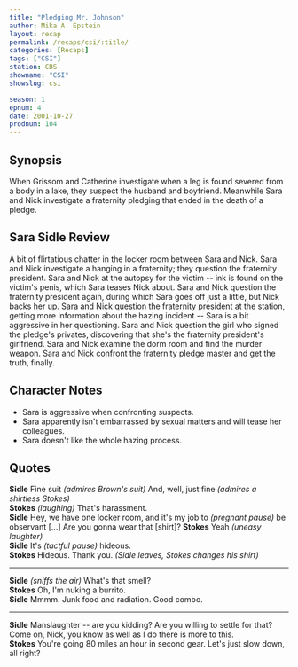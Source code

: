 ```yaml
---
title: "Pledging Mr. Johnson"
author: Mika A. Epstein
layout: recap
permalink: /recaps/csi/:title/
categories: [Recaps]
tags: ["CSI"]
station: CBS
showname: "CSI"
showslug: csi

season: 1
epnum: 4
date: 2001-10-27
prodnum: 104  
---
```


## Synopsis

When Grissom and Catherine investigate when a leg is found severed from a body in a lake, they suspect the husband and boyfriend. Meanwhile Sara and Nick investigate a fraternity pledging that ended in the death of a pledge.

## Sara Sidle Review

A bit of flirtatious chatter in the locker room between Sara and Nick. Sara and Nick investigate a hanging in a fraternity; they question the fraternity president. Sara and Nick at the autopsy for the victim -- ink is found on the victim's penis, which Sara teases Nick about. Sara and Nick question the fraternity president again, during which Sara goes off just a little, but Nick backs her up. Sara and Nick question the fraternity president at the station, getting more information about the hazing incident -- Sara is a bit aggressive in her questioning. Sara and Nick question the girl who signed the pledge's privates, discovering that she's the fraternity president's girlfriend. Sara and Nick examine the dorm room and find the murder weapon. Sara and Nick confront the fraternity pledge master and get the truth, finally.

## Character Notes

* Sara is aggressive when confronting suspects.  
* Sara apparently isn't embarrassed by sexual matters and will tease her colleagues.  
* Sara doesn't like the whole hazing process.

## Quotes

**Sidle** Fine suit _(admires Brown's suit)_ And, well, just fine _(admires a shirtless Stokes)_  
**Stokes** _(laughing)_ That's harassment.  
**Sidle** Hey, we have one locker room, and it's my job to _(pregnant pause)_ be observant [...] Are you gonna wear that [shirt]?
**Stokes** Yeah _(uneasy laughter)_  
**Sidle** It's _(tactful pause)_ hideous.  
**Stokes** Hideous. Thank you. _(Sidle leaves, Stokes changes his shirt)_  

- - -

**Sidle** _(sniffs the air)_ What's that smell?  
**Stokes** Oh, I'm nuking a burrito.  
**Sidle** Mmmm. Junk food and radiation. Good combo.  

- - -

**Sidle** Manslaughter -- are you kidding? Are you willing to settle for that? Come on, Nick, you know as well as I do there is more to this.  
**Stokes** You're going 80 miles an hour in second gear. Let's just slow down, all right?

